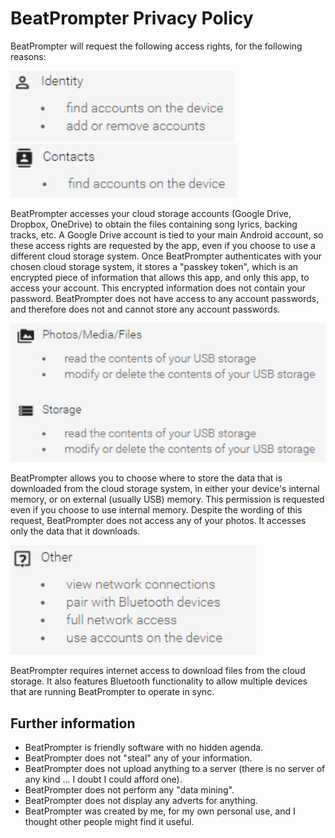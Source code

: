 # BeatPrompter Privacy Policy

BeatPrompter will request the following access rights, for the following reasons:

![Identity](./media/policy1.png)
![Contacts](./media/policy2.png)

BeatPrompter accesses your cloud storage accounts (Google Drive, Dropbox, OneDrive) to obtain the files containing song lyrics, backing tracks, etc. A Google Drive account is tied to your main Android account, so these access rights are requested by the app, even if you choose to use a different cloud storage system.
Once BeatPrompter authenticates with your chosen cloud storage system, it stores a "passkey token", which is an encrypted piece of information that allows this app, and only this app, to access your account. This encrypted information does not contain your password. BeatPrompter does not have access to any account passwords, and therefore does not and cannot store any account passwords.

![Media](./media/policy3.png)

BeatPrompter allows you to choose where to store the data that is downloaded from the cloud storage system, in either your device's internal memory, or on external (usually USB) memory. This permission is requested even if you choose to use internal memory.
Despite the wording of this request, BeatPrompter does not access any of your photos. It accesses only the data that it downloads.

![Other](./media/policy4.png)

BeatPrompter requires internet access to download files from the cloud storage. It also features Bluetooth functionality to allow multiple devices that are running BeatPrompter to operate in sync.

## Further information

- BeatPrompter is friendly software with no hidden agenda.
- BeatPrompter does not "steal" any of your information.
- BeatPrompter does not upload anything to a server (there is no server of any kind ... I doubt I could afford one).
- BeatPrompter does not perform any "data mining".
- BeatPrompter does not display any adverts for anything.
- BeatPrompter was created by me, for my own personal use, and I thought other people might find it useful.
